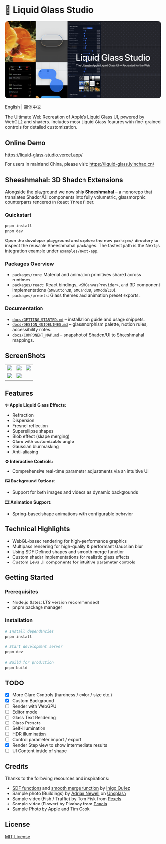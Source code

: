 # 🔮 Liquid Glass Studio

![frontPhoto](./.github/assets/title.png)

[English](README.md) | [简体中文](README-zh.md)

The Ultimate Web Recreation of Apple’s Liquid Glass UI, powered by WebGL2 and shaders. Includes most Liquid Glass features with fine-grained controls for detailed customization.

## Online Demo

https://liquid-glass-studio.vercel.app/

For users in mainland China, please visit:
https://liquid-glass.iyinchao.cn/

## Sheeshmahal: 3D Shadcn Extensions

Alongside the playground we now ship **Sheeshmahal** – a monorepo that translates Shadcn/UI components into fully volumetric, glassmorphic counterparts rendered in React Three Fiber.

### Quickstart

```bash
pnpm install
pnpm dev
```

Open the developer playground and explore the new `packages/` directory to inspect the reusable Sheeshmahal packages. The fastest path is the Next.js integration example under `examples/next-app`.

### Packages Overview

- `packages/core`: Material and animation primitives shared across runtimes.
- `packages/react`: React bindings, `<SMCanvasProvider>`, and 3D component implementations (`SMButton3D`, `SMCard3D`, `SMModal3D`).
- `packages/presets`: Glass themes and animation preset exports.

### Documentation

- [`docs/GETTING_STARTED.md`](docs/GETTING_STARTED.md) – installation guide and usage snippets.
- [`docs/DESIGN_GUIDELINES.md`](docs/DESIGN_GUIDELINES.md) – glassmorphism palette, motion rules, accessibility notes.
- [`docs/COMPONENT_MAP.md`](docs/COMPONENT_MAP.md) – snapshot of Shadcn/UI to Sheeshmahal mappings.

## ScreenShots

<table align="center">
  <tr>
    <td><img src="./.github/assets/title-video.gif" width="240" ></td>
    <td><img src="./.github/assets/screen-shot-1.png" width="240" /></td>
    <td><img src="./.github/assets/screen-shot-2.png" width="240" /></td>
  </tr>
  <tr>
    <td><img src="./.github/assets/screen-shot-3.png" width="240" /></td>
    <td><img src="./.github/assets/screen-shot-4.png" width="240" /></td>
  </tr>
</table>

## Features

**✨ Apple Liquid Glass Effects:**

- Refraction
- Dispersion
- Fresnel reflection
- Superellipse shapes
- Blob effect (shape merging)
- Glare with customizable angle
- Gaussian blur masking
- Anti-aliasing

**⚙️ Interactive Controls:**

- Comprehensive real-time parameter adjustments via an intuitive UI

**🖼 Background Options:**

- Support for both images and videos as dynamic backgrounds

**🎞 Animation Support:**

- Spring-based shape animations with configurable behavior

## Technical Highlights

- WebGL-based rendering for high-performance graphics
- Multipass rendering for high-quality & performant Gaussian blur
- Using SDF Defined shapes and smooth merge function
- Custom shader implementations for realistic glass effects
- Custom Leva UI components for intuitive parameter controls

## Getting Started

### Prerequisites

- Node.js (latest LTS version recommended)
- pnpm package manager

### Installation

```bash
# Install dependencies
pnpm install

# Start development server
pnpm dev

# Build for production
pnpm build
```

## TODO

- [x] More Glare Controls (hardness / color / size etc.)
- [x] Custom Background
- [ ] Render with WebGPU
- [ ] Editor mode
- [ ] Glass Text Rendering
- [ ] Glass Presets
- [ ] Self-illumination
- [ ] HDR illumination
- [ ] Control parameter import / export
- [x] Render Step view to show intermediate results
- [ ] UI Content inside of shape

## Credits

Thanks to the following resources and inspirations:

- [SDF functions](https://iquilezles.org/articles/distfunctions2d/) and [smooth merge function](https://iquilezles.org/articles/smin/) by [Inigo Quilez](https://iquilezles.org/)
- Sample photo (Buildings) by <a href="https://unsplash.com/@anewevisual?utm_content=creditCopyText&utm_medium=referral&utm_source=unsplash">Adrian Newell</a> on <a href="https://unsplash.com/photos/a-row-of-multicolored-houses-on-a-street-UtfxJZ-uy5Q?utm_content=creditCopyText&utm_medium=referral&utm_source=unsplash">Unsplash</a>
- Sample video (Fish / Traffic) by Tom Fisk from [Pexels](https://www.pexels.com/video/light-city-road-traffic-4062991/)
- Sample video (Flower) by Pixabay from [Pexels](https://www.pexels.com/video/orange-flowers-856383/)
- Sample Photo by Apple and Tim Cook

## License

[MIT License](LICENSE)
